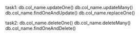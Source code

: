 task1: db.col_name.updateOne() db.col_name.updateMany() db.col_name.findOneAndUpdate() db.col_name.replaceOne()

task2: db.col_name.deleteOne() db.col_name.deleteMany() db.col_name.findOneAndDelete()